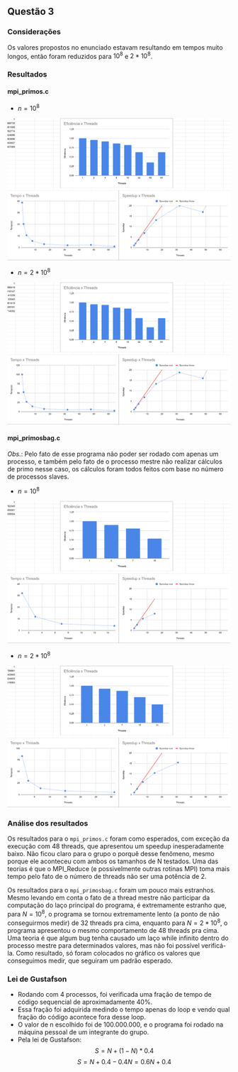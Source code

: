 ## Questão 3

### Considerações

Os valores propostos no enunciado estavam resultando em tempos muito longos, então foram reduzidos para
$10^8$ e $2*10^8$.

### Resultados

#### mpi_primos.c

- $n=10^8$

![image](../images/q3g1.png)

- $n=2 * 10^8$

![image](../images/q3g2.png)

#### mpi_primosbag.c

*Obs.*: Pelo fato de esse programa não poder ser rodado com apenas um processo, e também pelo fato de o processo
mestre não realizar cálculos de primo nesse caso, os cálculos foram todos feitos com base no número de processos
slaves.

- $n=10^8$

![image](../images/q3g3.png)

- $n=2 * 10^8$

![image](../images/q3g4.png)

### Análise dos resultados

Os resultados para o `mpi_primos.c` foram como esperados, com exceção da execução com 48 threads, que apresentou
um speedup inesperadamente baixo. Não ficou claro para o grupo o porquê desse fenômeno, mesmo porque ele aconteceu
com ambos os tamanhos de N testados. Uma das teorias é que o MPI_Reduce (e possivelmente outras rotinas MPI) 
toma mais tempo pelo fato de o número de threads não ser uma potência de 2.

Os resultados para o `mpi_primosbag.c` foram um pouco mais estranhos. Mesmo levando em conta o fato de a thread
mestre não participar da computação do laço principal do programa, é extremamente estranho que, para $N = 10^8$,
o programa se tornou extremamente lento (a ponto de não conseguirmos medir) de 32 threads pra cima, enquanto para
$N = 2 * 10^8$, o programa apresentou o mesmo comportamento de 48 threads pra cima. Uma teoria é que algum bug tenha
causado um laço while infinito dentro do processo mestre para determinados valores, mas não foi possível verificá-la.
Como resultado, só foram colocados no gráfico os valores que conseguimos medir, que seguiram um padrão esperado.

### Lei de Gustafson

- Rodando com 4 processos, foi verificada uma fração de tempo de código sequencial de aproximadamente 40%.
- Essa fração foi adquirida medindo o tempo apenas do loop e vendo qual fração do código acontece fora desse loop.
- O valor de n escolhido foi de 100.000.000, e o programa foi rodado na máquina pessoal de um integrante do grupo.
- Pela lei de Gustafson:
        $$S = N + (1 - N) * 0.4$$
        $$S = N + 0.4 - 0.4N = 0.6N + 0.4$$


